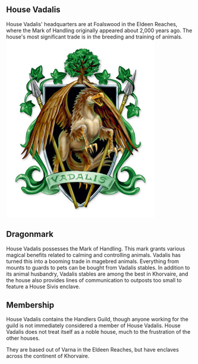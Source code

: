 ## House Vadalis
House Vadalis' headquarters are at Foalswood in the Eldeen Reaches, where the Mark of Handling originally appeared about 2,000 years ago. The house's most significant trade is in the breeding and training of animals.
![](./vadalis-coa.jpg)

## Dragonmark
House Vadalis possesses the Mark of Handling. This mark grants various magical benefits related to calming and controlling animals. Vadalis has turned this into a booming trade in magebred animals. Everything from mounts to guards to pets can be bought from Vadalis stables. In addition to its animal husbandry, Vadalis stables are among the best in Khorvaire, and the house also provides lines of communication to outposts too small to feature a House Sivis enclave.

## Membership
House Vadalis contains the Handlers Guild, though anyone working for the guild is not immediately considered a member of House Vadalis. House Vadalis does not treat itself as a noble house, much to the frustration of the other houses.

They are based out of Varna in the Eldeen Reaches, but have enclaves across the continent of Khorvaire.

